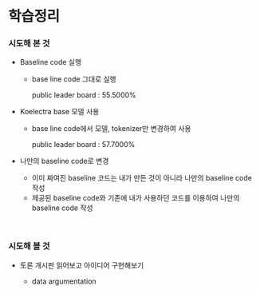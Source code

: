 # 학습정리

### 시도해 본 것

- Baseline code 실행

  - base line code 그대로 실행

    public leader board : 55.5000%

- Koelectra base 모델 사용

  - base line code에서 모델, tokenizer만 변경하여 사용

    public leader board : 57.7000%

- 나만의 baseline code로 변경

  - 이미 짜여진 baseline 코드는 내가 만든 것이 아니라 나만의 baseline code 작성
  - 제공된 baseline code와 기존에 내가 사용하던 코드를 이용하여 나만의 baseline code 작성

​          

### 시도해 볼 것

- 토론 개시판 읽어보고 아이디어 구현해보기

  - data argumentation

  

